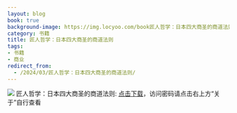 ```yaml
---
layout: blog
book: true
background-image: https://img.locyoo.com/book匠人哲学：日本四大商圣的商道法则.jpg
category: 书籍
title: 匠人哲学：日本四大商圣的商道法则
tags:
- 书籍
- 商业
redirect_from:
  - /2024/03/匠人哲学：日本四大商圣的商道法则/
---
```

![](https://img.locyoo.com/book匠人哲学：日本四大商圣的商道法则.jpg)
匠人哲学：日本四大商圣的商道法则: <a name = "ref1" href="https://url18.ctfile.com/f/50983618-1439916010-f79583?p=3619">点击下载</a>，访问密码请点击右上方“关于”自行查看